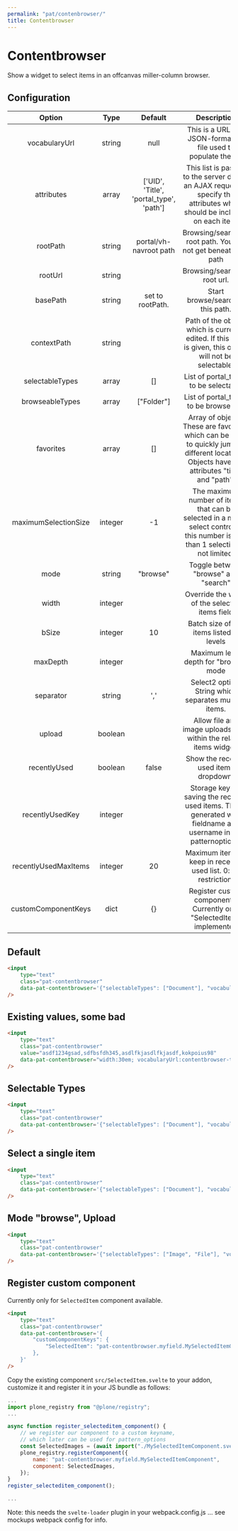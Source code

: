 ```yaml
---
permalink: "pat/contenbrowser/"
title: Contentbrowser
---
```


# Contentbrowser

Show a widget to select items in an offcanvas miller-column browser.


## Configuration

|           Option           |  Type   |                 Default                 |                                                                        Description                                                                        |
| :------------------------: | :-----: | :-------------------------------------: | :-------------------------------------------------------------------------------------------------------------------------------------------------------: |
|       vocabularyUrl        | string  |                   null                  |                                             This is a URL to a JSON-formatted file used to populate the list                                              |
|         attributes         |  array  | ['UID', 'Title', 'portal_type', 'path'] |                 This list is passed to the server during an AJAX request to specify the attributes which should be included on each item.                 |
|          rootPath          | string  |         portal/vh-navroot path          |                                              Browsing/searching root path. You will not get beneath this path                                             |
|          rootUrl           | string  |                                         |                                                               Browsing/searching root url.                                                                |
|          basePath          | string  |            set to rootPath.             |                                                             Start browse/search in this path.                                                             |
|        contextPath         | string  |                                         |                         Path of the object, which is currently edited. If this path is given, this object will not be selectable.                         |
|       selectableTypes      |  array  |                   []                    |                                                           List of portal_types to be selectable                                                           |
|       browseableTypes      |  array  |               ["Folder"]                |                                                           List of portal_types to be browseable                                                           |
|         favorites          |  array  |                   []                    |     Array of objects. These are favorites, which can be used to quickly jump to different locations. Objects have the attributes "title" and "path".      |
|    maximumSelectionSize    | integer |                   -1                    |            The maximum number of items that can be selected in a multi-select control. If this number is less than 1 selection is not limited.            |
|           mode             | string  |                "browse"                 |                                                            Toggle between "browse" and "search"                                                           |
|           width            | integer |                                         |                                                    Override the width of the selected items field                                                         |
|           bSize            | integer |                   10                    |                                                          Batch size of the items listed in levels                                                         |
|          maxDepth          | integer |                                         |                                                           Maximum level depth for "browse" mode                                                           |
|         separator          | string  |                   ','                   |                                                  Select2 option. String which separates multiple items.                                                   |
|           upload           | boolean |                                         |                                            Allow file and image uploads from within the related items widget.                                             |
|       recentlyUsed         | boolean |                  false                  |                                                           Show the recently used items dropdown.                                                          |
|      recentlyUsedKey       | integer |                                         |                     Storage key for saving the recently used items. This is generated with fieldname and username in the patternoptions.                  |
|    recentlyUsedMaxItems    | integer |                    20                   |                                              Maximum items to keep in recently used list. 0: no restriction.                                              |
|     customComponentKeys    |  dict   |                    {}                   |                                           Register custom components. Currently only "SelectedItem" implemented                                           |


## Default

```html
<input
    type="text"
    class="pat-contentbrowser"
    data-pat-contentbrowser='{"selectableTypes": ["Document"], "vocabularyUrl": "contentbrowser-test.json"}'
/>
```

## Existing values, some bad

```html
<input
    type="text"
    class="pat-contentbrowser"
    value="asdf1234gsad,sdfbsfdh345,asdlfkjasdlfkjasdf,kokpoius98"
    data-pat-contentbrowser="width:30em; vocabularyUrl:contentbrowser-test.json"
/>
```

## Selectable Types

```html
<input
    type="text"
    class="pat-contentbrowser"
    data-pat-contentbrowser='{"selectableTypes": ["Document"], "vocabularyUrl": "contentbrowser-test-selectable.json"}'
/>
```

## Select a single item

```html
<input
    type="text"
    class="pat-contentbrowser"
    data-pat-contentbrowser='{"selectableTypes": ["Document"], "vocabularyUrl": "contentbrowser-test.json", "maximumSelectionSize": 1}'
/>
```

## Mode "browse", Upload

```html
<input
    type="text"
    class="pat-contentbrowser"
    data-pat-contentbrowser='{"selectableTypes": ["Image", "File"], "vocabularyUrl": "contentbrowser-test.json", "upload": true}'
/>
```

## Register custom component

Currently only for `SelectedItem` component available.

```html
<input
    type="text"
    class="pat-contentbrowser"
    data-pat-contentbrowser='{
        "customComponentKeys": {
            "SelectedItem": "pat-contentbrowser.myfield.MySelectedItemComponent",
        },
    }'
/>
```

Copy the existing component `src/SelectedItem.svelte` to your addon, customize it and register it in your JS bundle as follows:

```javascript
...
import plone_registry from "@plone/registry";
...

async function register_selecteditem_component() {
    // we register our component to a custom keyname,
    // which later can be used for pattern_options
    const SelectedImages = (await import("./MySelectedItemComponent.svelte")).default;
    plone_registry.registerComponent({
        name: "pat-contentbrowser.myfield.MySelectedItemComponent",
        component: SelectedImages,
    });
}
register_selecteditem_component();

...

```

Note: this needs the `svelte-loader` plugin in your webpack.config.js ... see mockups webpack config for info.


